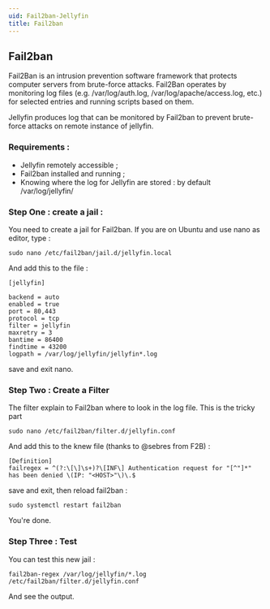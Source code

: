 ```yaml
---
uid: Fail2ban-Jellyfin
title: Fail2ban
---
```


## Fail2ban

Fail2Ban is an intrusion prevention software framework that protects computer servers from brute-force attacks.
Fail2Ban operates by monitoring log files (e.g. /var/log/auth.log, /var/log/apache/access.log, etc.) for selected entries and running scripts based on them.

Jellyfin produces log that can be monitored by Fail2ban to prevent brute-force attacks on remote instance of jellyfin.

### Requirements :

* Jellyfin remotely accessible ;
* Fail2ban installed and running ;
* Knowing where the log for Jellyfin are stored : by default /var/log/jellyfin/ 

### Step One : create a jail :

You need to create a jail for Fail2ban.
If you are on Ubuntu and use nano as editor, type :
```
sudo nano /etc/fail2ban/jail.d/jellyfin.local
```
And add this to the file :
```
[jellyfin]

backend = auto
enabled = true
port = 80,443
protocol = tcp
filter = jellyfin
maxretry = 3
bantime = 86400
findtime = 43200
logpath = /var/log/jellyfin/jellyfin*.log
```
save and exit nano.

### Step Two : Create a Filter

The filter explain to Fail2ban where to look in the log file. This is the tricky part
```
sudo nano /etc/fail2ban/filter.d/jellyfin.conf
```
And add this to the knew file (thanks to @sebres from F2B) :
```
[Definition]
failregex = ^(?:\[\]\s+)?\[INF\] Authentication request for "[^"]*" has been denied \(IP: "<HOST>"\)\.$
```
save and exit, then reload fail2ban :

```
sudo systemctl restart fail2ban
```
You're done.

### Step Three : Test

You can test this new jail :
```
fail2ban-regex /var/log/jellyfin/*.log /etc/fail2ban/filter.d/jellyfin.conf
```
And see the output.



